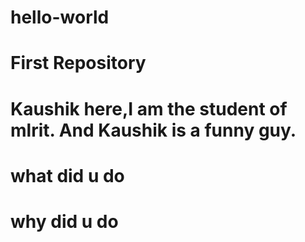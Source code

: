 # hello-world
# First Repository
# Kaushik here,I am the student of mlrit. And Kaushik is a funny guy.
# what did u do
# why did u do
